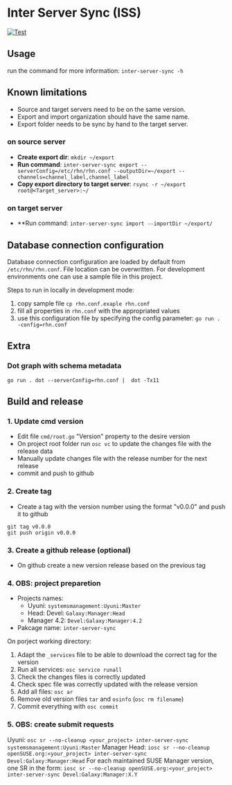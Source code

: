 # Inter Server Sync (ISS)

[![Test](https://github.com/uyuni-project/inter-server-sync/actions/workflows/github-actions-tests.yml/badge.svg)](https://github.com/uyuni-project/inter-server-sync/actions/workflows/github-actions-tests.yml)

## Usage
run the command for more information:
`inter-server-sync -h`

## Known limitations 
- Source and target servers need to be on the same version.
- Export and import organization should have the same name.
- Export folder needs to be sync by hand to the target server.

### on source server
- **Create export dir**: `mkdir ~/export`
- **Run command**: `inter-server-sync export --serverConfig=/etc/rhn/rhn.conf --outputDir=~/export --channels=channel_label,channel_label`
- **Copy export directory to target server**: `rsync -r ~/export root@<Target_server>:~/`

### on target server
- **Run command: `inter-server-sync import --importDir ~/export/`

## Database connection configuration

Database connection configuration are loaded by default from `/etc/rhn/rhn.conf`.
File location can be overwritten.
For development environments one can use a sample file in this project.

Steps to run in locally in development mode:
1. copy sample file `cp rhn.conf.exaple rhn.conf`
2. fill all properties in `rhn.conf` with the appropriated values
3. use this configuration file by specifying the config parameter: `go run . -config=rhn.conf`

## Extra

### Dot graph with schema metadata

`go run . dot --serverConfig=rhn.conf |  dot -Tx11`

## Build and release

### 1. Update cmd version

- Edit file `cmd/root.go` "Version" property to the desire version
- On project root folder run `osc vc` to update the changes file with the release data
- Manually update changes file with the release number for the next release
- commit and push to github

### 2. Create tag

- Create a tag with the version number using the format "v0.0.0" and push it to github
```
git tag v0.0.0
git push origin v0.0.0
```

### 3. Create a github release (optional)

- On github create a new version release based on the previous tag

### 4. OBS: project preparetion

- Projects names:
    - Uyuni: `systemsmanagement:Uyuni:Master`
    - Head: Devel: `Galaxy:Manager:Head`
    - Manager 4.2: `Devel:Galaxy:Manager:4.2`
- Pakcage name: `inter-server-sync`

On porject working directory: 

1. Adapt the `_services` file to be able to download the correct tag for the version
2. Run all services: `osc service runall`
3. Check the changes files is correctly updated
4. Check spec file was correctly updated with the release version
5. Add all files: `osc ar`
6. Remove old version files `tar` and `osinfo` (`osc rm filename`)
7. Commit everything with `osc commit`

### 5. OBS: create submit requests

Uyuni: `osc sr --no-cleanup <your_project> inter-server-sync systemsmanagement:Uyuni:Master`
Manager Head: `iosc sr --no-cleanup openSUSE.org:<your_project> inter-server-sync Devel:Galaxy:Manager:Head`
For each maintained SUSE Manager version, one SR in the form: `iosc sr --no-cleanup openSUSE.org:<your_project> inter-server-sync Devel:Galaxy:Manager:X.Y`

